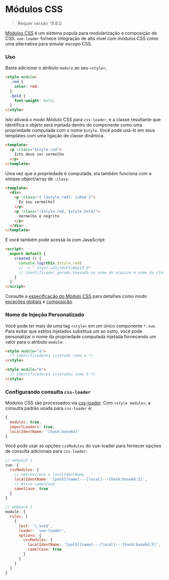# Módulos CSS

> Requer versão ^9.8.0

[Módulos CSS](https://github.com/css-modules/css-modules) é um sistema popula para modularização e composição de CSS. `vue-loader` fornece integração de alto nível com módulos CSS como uma alternativa para simular escopo CSS.

### Uso

Basta adicionar o atributo `module` ao seu `<style>`;

```html
<style module>
  .red {
    color: red;
  }
  .bold {
    font-weight: bold;
  }
</style>
```

Isto ativará o modo Módulo CSS para `css-loader`, e a classe resultante que identifica o objeto será injetada dentro do componente como uma propriedade computada com o nome `$style`. Você pode usá-lo em seus templates com uma ligação de classe dinâmica.

```html
<template>
  <p :class="$style.red">
    Isto deve ser vermelho
  </p>
</template>
```

Uma vez que a propriedade é computada, ela também funciona com a sintaxe object/array de `:class`:

```html
<template>
  <div>
    <p :class="{ [$style.red]: isRed }">
      Eu sou vermelho?
    </p>
    <p :class="[$style.red, $style.bold]">
      Vermelho e negrito
    </p>
  </div>
</template>
```

E você também pode acessá-la com JavaScript:

```html
<script>
  export default {
    created () {
      console.log(this.$style.red)
      // -> "_1VyoJ-uZOjlOxP7jWUy19_0"
      // identificador gerado baseado no nome do arquivo e nome da classe.
    }
  }
</script>
```

Consulte a [especificação do Módulo CSS](https://github.com/css-modules/css-modules) para detalhes como modo [exceções globais](https://github.com/css-modules/css-modules#exceptions) e [composição](https://github.com/css-modules/css-modules#composition).

### Nome de Injeção Personalizado

Você pode ter mais de uma tag `<style>` em um único componente `*.vue`. Para evitar que estilos injetados substitua um ao outro, você pode personalizar o nome da propriedade computada injetada fornecendo um valor para o atributo `module`:

```html
<style module="a">
  /* identificadores injetado como a */
</style>

<style module="b">
  /* identificadores injetados como b */
</style>
```

### Configurando consulta `css-loader`

Módulos CSS são processados via [css-loader](https://github.com/webpack/css-loader). Com `<style module>`, a consulta padrão usada para `css-loader` é:

```js
{
  modules: true,
  importLoaders: true,
  localIdentName: '[hash:base64]'
}
```

Você pode usar as opções `cssModules` do vue-loader para fornecer opções de consulta adicionais para `css-loader`:

```js
// webpack 1
vue: {
  cssModules: {
    // sobrescreve o localIdentName
    localIdentName: '[path][name]---[local]---[hash:base64:5]',
    // Ativa camelCase
    camelCase: true
  }
}

// webpack 2
module: {
  rules: [
    {
      test: '\.vue$',
      loader: 'vue-loader',
      options: {
        cssModules: {
          localIdentName: '[path][name]---[local]---[hash:base64:5]',
          camelCase: true
        }
      }
    }
  ]
}
```